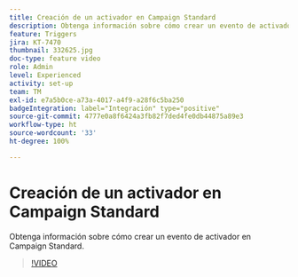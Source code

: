 ```yaml
---
title: Creación de un activador en Campaign Standard
description: Obtenga información sobre cómo crear un evento de activador en Campaign Standard.
feature: Triggers
jira: KT-7470
thumbnail: 332625.jpg
doc-type: feature video
role: Admin
level: Experienced
activity: set-up
team: TM
exl-id: e7a5b0ce-a73a-4017-a4f9-a28f6c5ba250
badgeIntegration: label="Integración" type="positive"
source-git-commit: 4777e0a8f6424a3fb82f7ded4fe0db44875a89e3
workflow-type: ht
source-wordcount: '33'
ht-degree: 100%

---
```


# Creación de un activador en Campaign Standard

Obtenga información sobre cómo crear un evento de activador en Campaign Standard.

>[!VIDEO](https://video.tv.adobe.com/v/332625?quality=12&learn=on)

